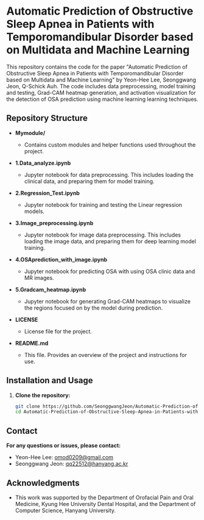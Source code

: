 # Automatic Prediction of Obstructive Sleep Apnea in Patients with Temporomandibular Disorder based on Multidata and Machine Learning

This repository contains the code for the paper "Automatic Prediction of Obstructive Sleep Apnea in Patients with Temporomandibular Disorder based on Multidata and Machine Learning" by Yeon-Hee Lee, Seonggwang Jeon, Q-Schick Auh. The code includes data preprocessing, model training and testing, Grad-CAM heatmap generation, and activation visualization for the detection of OSA prediction using machine learning learning techniques.

## Repository Structure
  
- **Mymodule/**
  - Contains custom modules and helper functions used throughout the project.

- **1.Data_analyze.ipynb**
  - Jupyter notebook for data preprocessing. This includes loading the clinical data, and preparing them for model training.

- **2.Regression_Test.ipynb**
  - Jupyter notebook for training and testing the Linear regression models.

- **3.Image_preprocessing.ipynb**
  - Jupyter notebook for image data preprocessing. This includes loading the image data, and preparing them for deep learning model training.

- **4.OSAprediction_with_image.ipynb**
  - Jupyter notebook for predicting OSA with using OSA clinic data and MR images.
 
- **5.Gradcam_heatmap.ipynb**
  - Jupyter notebook for generating Grad-CAM heatmaps to visualize the regions focused on by the model during prediction.

- **LICENSE**
  - License file for the project.

- **README.md**
  - This file. Provides an overview of the project and instructions for use.

## Installation and Usage

1. **Clone the repository:**
   ```bash
   git clone https://github.com/SeonggwangJeon/Automatic-Prediction-of-Obstructive-Sleep-Apnea-in-Patients-with-Temporomandibular-Disorder.git
   cd Automatic-Prediction-of-Obstructive-Sleep-Apnea-in-Patients-with-Temporomandibular-Disorder

## Contact
 **For any questions or issues, please contact:**
  - Yeon-Hee Lee: omod0209@gmail.com
  - Seonggwang Jeon: qq22512@hanyang.ac.kr
  
## Acknowledgments
  - This work was supported by the Department of Orofacial Pain and Oral Medicine, Kyung Hee University Dental Hospital, and the Department of Computer Science, Hanyang University.

